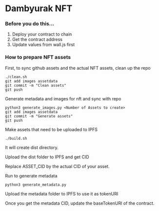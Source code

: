 # Dambyurak NFT


### Before you do this...

1. Deploy your contract to chain
1. Get the contract address
1. Update values from wall.js first

### How to prepare NFT assets

First, to sync github assets and the actual NFT assets, clean up the repo
```
./clean.sh
git add images assetdata
git commit -m "Clean assets"
git push
```

Generate metadata and images for nft and sync with repo
```
python3 generate_images.py <Number of Assets to create>
git add images assetdata
git commit -m "Generate assets"
git push
```

Make assets that need to be uploaded to IPFS
```
./build.sh
```
It will create dist directory.

Upload the dist folder to IPFS and get CID

Replace ASSET_CID by the actual CID of your asset.

Run to generate metadata

```
python3 generate_metadata.py
```

Upload the metadata folder to IPFS to use it as tokenURI

Once you get the metadata CID, update the baseTokenURI of the contract.